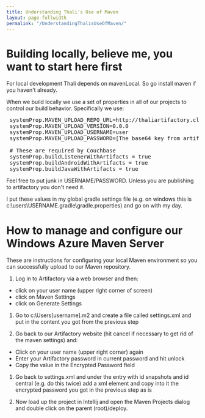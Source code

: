 ```yaml
---
title: Understanding Thali's Use of Maven
layout: page-fullwidth
permalink: "/UnderstandingThalisUseOfMaven/"
---
```


# Building locally, believe me, you want to start here first

For local development Thali depends on mavenLocal. So go install maven if you haven't already.

When we build locally we use a set of properties in all of our projects to control our build behavior. Specifically we use:

<pre>
 systemProp.MAVEN_UPLOAD_REPO_URL=http://thaliartifactory.cloudapp.net/artifactory/libs-release-local
 systemProp.MAVEN_UPLOAD_VERSION=0.0.0
 systemProp.MAVEN_UPLOAD_USERNAME=user
 systemProp.MAVEN_UPLOAD_PASSWORD=[The base64 key from artifactory it should start with {DESede} and end with == (usually)]

 # These are required by Couchbase
 systemProp.buildListenerWithArtifacts = true
 systemProp.buildAndroidWithArtifacts = true
 systemProp.buildJavaWithArtifacts = true
</pre>


Feel free to put junk in USERNAME/PASSWORD. Unless you are publishing to artifactory you don't need it.

I put these values in my global gradle settings file (e.g. on windows this is c:\users\USERNAME\.gradle\gradle.properties) and go on with my day.

# How to manage and configure our Windows Azure Maven Server

These are instructions for configuring your local Maven environment so you can successfully upload to our Maven repository.

1. Log in to Artifactory via a web browser and then:
 * click on your user name (upper right corner of screen)
 * click on Maven Settings
 * click on Generate Settings

1. Go to c:\Users\[username]\.m2 and create a file called settings.xml and put in the content you got from the previous step

1. Go back to our Artifactory website (hit cancel if necessary to get rid of the maven settings) and:

 * Click on your user name (upper right corner) again
 * Enter your Artifactory password in current password and hit unlock
 * Copy the value in the Encrypted Password field

1. Go back to settings.xml and under the <server> entry with id snapshots and id central (e.g. do this twice) add a xml element <password></password> and copy into it the encrypted password you got in the previous step as is

1. Now load up the project in Intellij and open the Maven Projects dialog and double click on the parent (root)/deploy.
